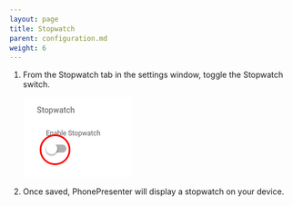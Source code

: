 ```yaml
---
layout: page
title: Stopwatch
parent: configuration.md
weight: 6
---
```


1. From the Stopwatch tab in the settings window, toggle the Stopwatch switch.

    ![Stopwatch Switch](/assets/img/stopwatch_switch.png)

3. Once saved, PhonePresenter will display a stopwatch on your device.
